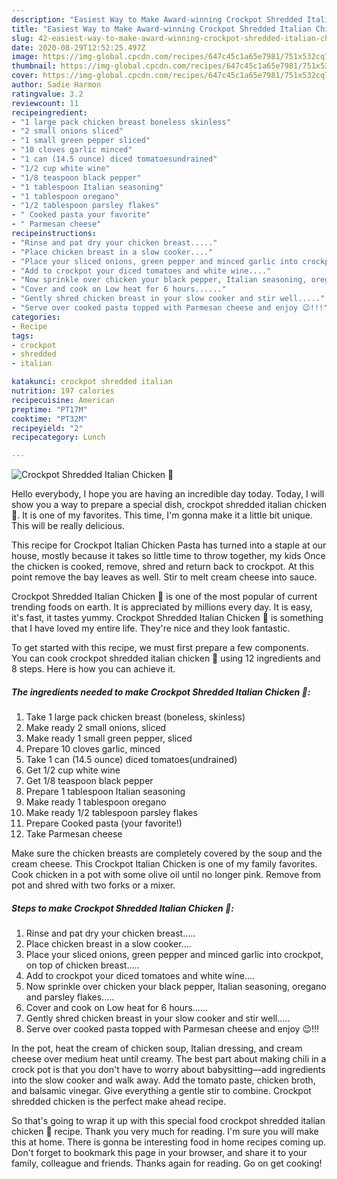 ```yaml
---
description: "Easiest Way to Make Award-winning Crockpot Shredded Italian Chicken 🐔"
title: "Easiest Way to Make Award-winning Crockpot Shredded Italian Chicken 🐔"
slug: 42-easiest-way-to-make-award-winning-crockpot-shredded-italian-chicken
date: 2020-08-29T12:52:25.497Z
image: https://img-global.cpcdn.com/recipes/647c45c1a65e7981/751x532cq70/crockpot-shredded-italian-chicken-🐔-recipe-main-photo.jpg
thumbnail: https://img-global.cpcdn.com/recipes/647c45c1a65e7981/751x532cq70/crockpot-shredded-italian-chicken-🐔-recipe-main-photo.jpg
cover: https://img-global.cpcdn.com/recipes/647c45c1a65e7981/751x532cq70/crockpot-shredded-italian-chicken-🐔-recipe-main-photo.jpg
author: Sadie Harmon
ratingvalue: 3.2
reviewcount: 11
recipeingredient:
- "1 large pack chicken breast boneless skinless"
- "2 small onions sliced"
- "1 small green pepper sliced"
- "10 cloves garlic minced"
- "1 can (14.5 ounce) diced tomatoesundrained"
- "1/2 cup white wine"
- "1/8 teaspoon black pepper"
- "1 tablespoon Italian seasoning"
- "1 tablespoon oregano"
- "1/2 tablespoon parsley flakes"
- " Cooked pasta your favorite"
- " Parmesan cheese"
recipeinstructions:
- "Rinse and pat dry your chicken breast....."
- "Place chicken breast in a slow cooker...."
- "Place your sliced onions, green pepper and minced garlic into crockpot, on top of chicken breast....."
- "Add to crockpot your diced tomatoes and white wine...."
- "Now sprinkle over chicken your black pepper, Italian seasoning, oregano and parsley flakes....."
- "Cover and cook on Low heat for 6 hours......"
- "Gently shred chicken breast in your slow cooker and stir well....."
- "Serve over cooked pasta topped with Parmesan cheese and enjoy 😉!!!"
categories:
- Recipe
tags:
- crockpot
- shredded
- italian

katakunci: crockpot shredded italian 
nutrition: 197 calories
recipecuisine: American
preptime: "PT17M"
cooktime: "PT32M"
recipeyield: "2"
recipecategory: Lunch

---
```



![Crockpot Shredded Italian Chicken 🐔](https://img-global.cpcdn.com/recipes/647c45c1a65e7981/751x532cq70/crockpot-shredded-italian-chicken-🐔-recipe-main-photo.jpg)

Hello everybody, I hope you are having an incredible day today. Today, I will show you a way to prepare a special dish, crockpot shredded italian chicken 🐔. It is one of my favorites. This time, I'm gonna make it a little bit unique. This will be really delicious.

This recipe for Crockpot Italian Chicken Pasta has turned into a staple at our house, mostly because it takes so little time to throw together, my kids Once the chicken is cooked, remove, shred and return back to crockpot. At this point remove the bay leaves as well. Stir to melt cream cheese into sauce.

Crockpot Shredded Italian Chicken 🐔 is one of the most popular of current trending foods on earth. It is appreciated by millions every day. It is easy, it's fast, it tastes yummy. Crockpot Shredded Italian Chicken 🐔 is something that I have loved my entire life. They're nice and they look fantastic.


To get started with this recipe, we must first prepare a few components. You can cook crockpot shredded italian chicken 🐔 using 12 ingredients and 8 steps. Here is how you can achieve it.

##### The ingredients needed to make Crockpot Shredded Italian Chicken 🐔:

1. Take 1 large pack chicken breast (boneless, skinless)
1. Make ready 2 small onions, sliced
1. Make ready 1 small green pepper, sliced
1. Prepare 10 cloves garlic, minced
1. Take 1 can (14.5 ounce) diced tomatoes(undrained)
1. Get 1/2 cup white wine
1. Get 1/8 teaspoon black pepper
1. Prepare 1 tablespoon Italian seasoning
1. Make ready 1 tablespoon oregano
1. Make ready 1/2 tablespoon parsley flakes
1. Prepare  Cooked pasta (your favorite!)
1. Take  Parmesan cheese


Make sure the chicken breasts are completely covered by the soup and the cream cheese. This Crockpot Italian Chicken is one of my family favorites. Cook chicken in a pot with some olive oil until no longer pink. Remove from pot and shred with two forks or a mixer. 

##### Steps to make Crockpot Shredded Italian Chicken 🐔:

1. Rinse and pat dry your chicken breast.....
1. Place chicken breast in a slow cooker....
1. Place your sliced onions, green pepper and minced garlic into crockpot, on top of chicken breast.....
1. Add to crockpot your diced tomatoes and white wine....
1. Now sprinkle over chicken your black pepper, Italian seasoning, oregano and parsley flakes.....
1. Cover and cook on Low heat for 6 hours......
1. Gently shred chicken breast in your slow cooker and stir well.....
1. Serve over cooked pasta topped with Parmesan cheese and enjoy 😉!!!


In the pot, heat the cream of chicken soup, Italian dressing, and cream cheese over medium heat until creamy. The best part about making chili in a crock pot is that you don&#39;t have to worry about babysitting—add ingredients into the slow cooker and walk away. Add the tomato paste, chicken broth, and balsamic vinegar. Give everything a gentle stir to combine. Crockpot shredded chicken is the perfect make ahead recipe. 

So that's going to wrap it up with this special food crockpot shredded italian chicken 🐔 recipe. Thank you very much for reading. I'm sure you will make this at home. There is gonna be interesting food in home recipes coming up. Don't forget to bookmark this page in your browser, and share it to your family, colleague and friends. Thanks again for reading. Go on get cooking!
